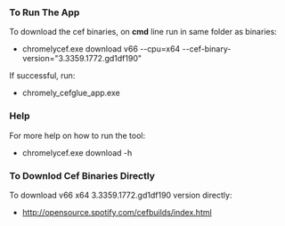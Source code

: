 
### To Run The App
To download the cef binaries, on **cmd** line run in same folder as binaries:

- chromelycef.exe download v66 --cpu=x64 --cef-binary-version="3.3359.1772.gd1df190"


If successful, run:
- chromely_cefglue_app.exe

### Help
For more help on how to run the tool:
- chromelycef.exe download -h

### To Downlod Cef Binaries Directly
To download v66 x64 3.3359.1772.gd1df190 version directly:

- http://opensource.spotify.com/cefbuilds/index.html
